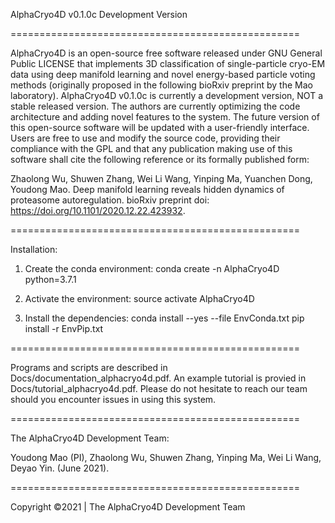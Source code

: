 AlphaCryo4D v0.1.0c Development Version

==================================================

AlphaCryo4D is an open-source free software released under GNU General Public LICENSE that implements 3D classification of single-particle cryo-EM data using deep manifold learning and novel energy-based particle voting methods (originally proposed in the following bioRxiv preprint by the Mao laboratory). AlphaCryo4D v0.1.0c is currently a development version, NOT a stable released version. The authors are currently optimizing the code architecture and adding novel features to the system. The future version of this open-source software will be updated with a user-friendly interface. Users are free to use and modify the source code, providing their compliance with the GPL and that any publication making use of this software shall cite the following reference or its formally published form:

Zhaolong Wu, Shuwen Zhang, Wei Li Wang, Yinping Ma, Yuanchen Dong, Youdong Mao. Deep manifold learning reveals hidden dynamics of proteasome autoregulation. bioRxiv preprint doi: https://doi.org/10.1101/2020.12.22.423932.

==================================================

Installation:
1. Create the conda environment:
conda create -n AlphaCryo4D python=3.7.1

2. Activate the environment:
source activate AlphaCryo4D

3. Install the dependencies:
conda install --yes --file EnvConda.txt
pip install -r EnvPip.txt

==================================================

Programs and scripts are described in Docs/documentation_alphacryo4d.pdf. An example tutorial is provied in Docs/tutorial_alphacryo4d.pdf. Please do not hesitate to reach our team should you encounter issues in using this system.

==================================================

The AlphaCryo4D Development Team:

Youdong Mao (PI), Zhaolong Wu, Shuwen Zhang, Yinping Ma, Wei Li Wang, Deyao Yin. (June 2021).

==================================================

Copyright ©2021 | The AlphaCryo4D Development Team
